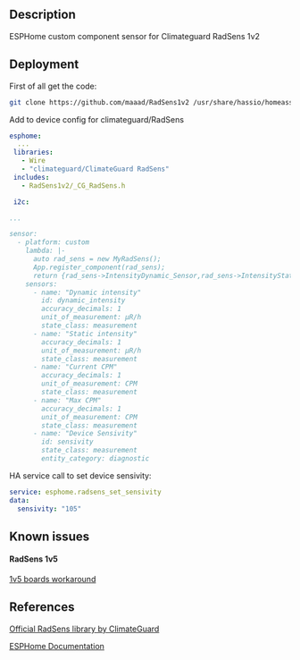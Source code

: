 
## Description

ESPHome custom component sensor for Climateguard RadSens 1v2

## Deployment

First of all get the code:
```bash
git clone https://github.com/maaad/RadSens1v2 /usr/share/hassio/homeassistant/esphome/RadSens1v2
```
Add to device config for climateguard/RadSens
```yaml
esphome:
  ...
 libraries:
   - Wire
   - "climateguard/ClimateGuard RadSens"
 includes:
   - RadSens1v2/_CG_RadSens.h

 i2c:

...

sensor:
  - platform: custom
    lambda: |-
      auto rad_sens = new MyRadSens();
      App.register_component(rad_sens);
      return {rad_sens->IntensityDynamic_Sensor,rad_sens->IntensityStatic_Sensor, rad_sens->CurrentCPM_Sensor, rad_sens->MaxCPM_Sensor,rad_sens->Sensivity_Sensor};
    sensors:
      - name: "Dynamic intensity"
        id: dynamic_intensity
        accuracy_decimals: 1
        unit_of_measurement: μR/h
        state_class: measurement
      - name: "Static intensity"
        accuracy_decimals: 1
        unit_of_measurement: μR/h
        state_class: measurement
      - name: "Current CPM"
        accuracy_decimals: 1
        unit_of_measurement: CPM
        state_class: measurement
      - name: "Max CPM"
        accuracy_decimals: 1
        unit_of_measurement: CPM
        state_class: measurement
      - name: "Device Sensivity"
        id: sensivity
        state_class: measurement
        entity_category: diagnostic
```

HA service call to set device sensivity:
```yaml
service: esphome.radsens_set_sensivity 
data:
  sensivity: "105"
```


## Known issues

#### RadSens 1v5
[1v5 boards workaround](https://github.com/maaad/RadSens1v2/issues/3#issuecomment-1289578773)



## References

[Official RadSens library by ClimateGuard](https://github.com/climateguard/RadSens)

[ESPHome Documentation](https://esphome.io/index.html)


